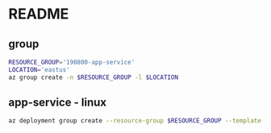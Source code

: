 # README

## group
```bash
RESOURCE_GROUP='190800-app-service'
LOCATION='eastus'
az group create -n $RESOURCE_GROUP -l $LOCATION
```

## app-service - linux
```bash
az deployment group create --resource-group $RESOURCE_GROUP --template-file azuredeploy.json
```
